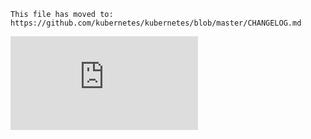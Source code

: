 <!-- BEGIN MUNGE: UNVERSIONED_WARNING -->


<!-- END MUNGE: UNVERSIONED_WARNING -->
    This file has moved to: https://github.com/kubernetes/kubernetes/blob/master/CHANGELOG.md



<!-- BEGIN MUNGE: IS_VERSIONED -->
<!-- TAG IS_VERSIONED -->
<!-- END MUNGE: IS_VERSIONED -->


<!-- BEGIN MUNGE: GENERATED_ANALYTICS -->
[![Analytics](https://kubernetes-site.appspot.com/UA-36037335-10/GitHub/docs/user-guide/known-issues.md?pixel)]()
<!-- END MUNGE: GENERATED_ANALYTICS -->
